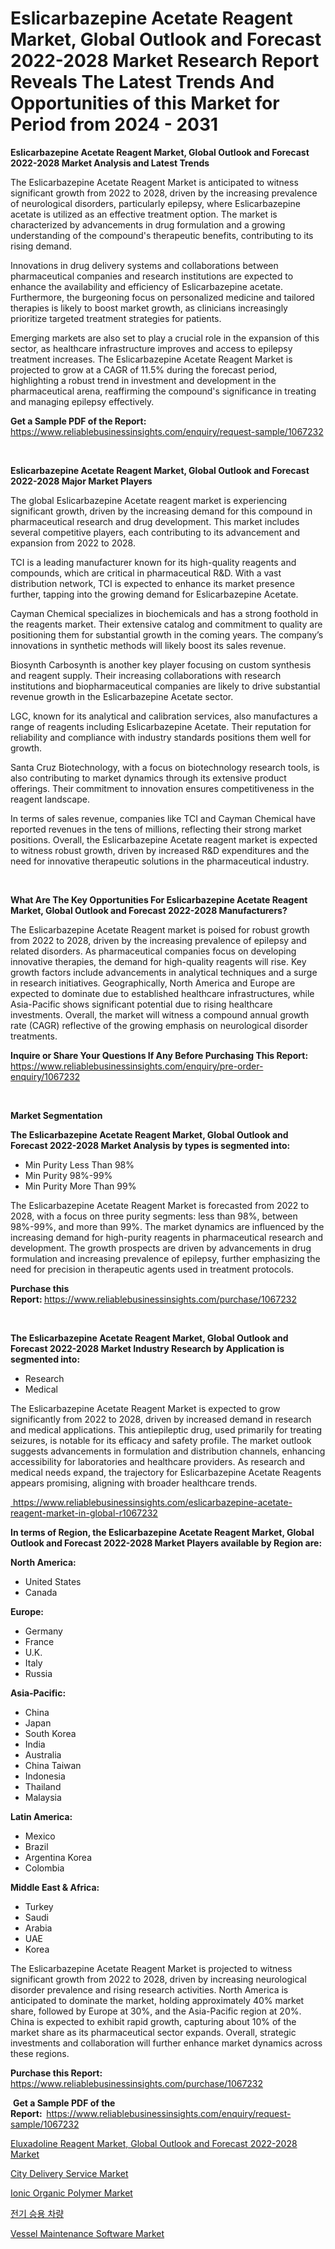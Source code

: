 <p><h1>Eslicarbazepine Acetate Reagent Market, Global Outlook and Forecast 2022-2028 Market Research Report Reveals The Latest Trends And Opportunities of this Market for Period from 2024 - 2031</h1></p><p><strong>Eslicarbazepine Acetate Reagent Market, Global Outlook and Forecast 2022-2028 Market Analysis and Latest Trends</strong></p>
<p><p>The Eslicarbazepine Acetate Reagent Market is anticipated to witness significant growth from 2022 to 2028, driven by the increasing prevalence of neurological disorders, particularly epilepsy, where Eslicarbazepine acetate is utilized as an effective treatment option. The market is characterized by advancements in drug formulation and a growing understanding of the compound's therapeutic benefits, contributing to its rising demand. </p><p>Innovations in drug delivery systems and collaborations between pharmaceutical companies and research institutions are expected to enhance the availability and efficiency of Eslicarbazepine acetate. Furthermore, the burgeoning focus on personalized medicine and tailored therapies is likely to boost market growth, as clinicians increasingly prioritize targeted treatment strategies for patients. </p><p>Emerging markets are also set to play a crucial role in the expansion of this sector, as healthcare infrastructure improves and access to epilepsy treatment increases. The Eslicarbazepine Acetate Reagent Market is projected to grow at a CAGR of 11.5% during the forecast period, highlighting a robust trend in investment and development in the pharmaceutical arena, reaffirming the compound's significance in treating and managing epilepsy effectively.</p></p>
<p><strong>Get a Sample PDF of the Report:&nbsp;</strong> <a href="https://www.reliablebusinessinsights.com/enquiry/request-sample/1067232">https://www.reliablebusinessinsights.com/enquiry/request-sample/1067232</a></p>
<p>&nbsp;</p>
<p><strong>Eslicarbazepine Acetate Reagent Market, Global Outlook and Forecast 2022-2028 Major Market Players</strong></p>
<p><p>The global Eslicarbazepine Acetate reagent market is experiencing significant growth, driven by the increasing demand for this compound in pharmaceutical research and drug development. This market includes several competitive players, each contributing to its advancement and expansion from 2022 to 2028.</p><p>TCI is a leading manufacturer known for its high-quality reagents and compounds, which are critical in pharmaceutical R&D. With a vast distribution network, TCI is expected to enhance its market presence further, tapping into the growing demand for Eslicarbazepine Acetate.</p><p>Cayman Chemical specializes in biochemicals and has a strong foothold in the reagents market. Their extensive catalog and commitment to quality are positioning them for substantial growth in the coming years. The company’s innovations in synthetic methods will likely boost its sales revenue.</p><p>Biosynth Carbosynth is another key player focusing on custom synthesis and reagent supply. Their increasing collaborations with research institutions and biopharmaceutical companies are likely to drive substantial revenue growth in the Eslicarbazepine Acetate sector.</p><p>LGC, known for its analytical and calibration services, also manufactures a range of reagents including Eslicarbazepine Acetate. Their reputation for reliability and compliance with industry standards positions them well for growth.</p><p>Santa Cruz Biotechnology, with a focus on biotechnology research tools, is also contributing to market dynamics through its extensive product offerings. Their commitment to innovation ensures competitiveness in the reagent landscape.</p><p>In terms of sales revenue, companies like TCI and Cayman Chemical have reported revenues in the tens of millions, reflecting their strong market positions. Overall, the Eslicarbazepine Acetate reagent market is expected to witness robust growth, driven by increased R&D expenditures and the need for innovative therapeutic solutions in the pharmaceutical industry.</p></p>
<p>&nbsp;</p>
<p><strong>What Are The Key Opportunities For Eslicarbazepine Acetate Reagent Market, Global Outlook and Forecast 2022-2028 Manufacturers?</strong></p>
<p><p>The Eslicarbazepine Acetate Reagent market is poised for robust growth from 2022 to 2028, driven by the increasing prevalence of epilepsy and related disorders. As pharmaceutical companies focus on developing innovative therapies, the demand for high-quality reagents will rise. Key growth factors include advancements in analytical techniques and a surge in research initiatives. Geographically, North America and Europe are expected to dominate due to established healthcare infrastructures, while Asia-Pacific shows significant potential due to rising healthcare investments. Overall, the market will witness a compound annual growth rate (CAGR) reflective of the growing emphasis on neurological disorder treatments.</p></p>
<p><strong>Inquire or Share Your Questions If Any Before Purchasing This Report:</strong> <a href="https://www.reliablebusinessinsights.com/enquiry/pre-order-enquiry/1067232">https://www.reliablebusinessinsights.com/enquiry/pre-order-enquiry/1067232</a></p>
<p>&nbsp;</p>
<p><strong>Market Segmentation</strong></p>
<p><strong>The Eslicarbazepine Acetate Reagent Market, Global Outlook and Forecast 2022-2028 Market Analysis by types is segmented into:</strong></p>
<p><ul><li>Min Purity Less Than 98%</li><li>Min Purity 98%-99%</li><li>Min Purity More Than 99%</li></ul></p>
<p><p>The Eslicarbazepine Acetate Reagent Market is forecasted from 2022 to 2028, with a focus on three purity segments: less than 98%, between 98%-99%, and more than 99%. The market dynamics are influenced by the increasing demand for high-purity reagents in pharmaceutical research and development. The growth prospects are driven by advancements in drug formulation and increasing prevalence of epilepsy, further emphasizing the need for precision in therapeutic agents used in treatment protocols.</p></p>
<p><strong>Purchase this Report:&nbsp;</strong><a href="https://www.reliablebusinessinsights.com/purchase/1067232">https://www.reliablebusinessinsights.com/purchase/1067232</a></p>
<p>&nbsp;</p>
<p><strong>The Eslicarbazepine Acetate Reagent Market, Global Outlook and Forecast 2022-2028 Market Industry Research by Application is segmented into:</strong></p>
<p><ul><li>Research</li><li>Medical</li></ul></p>
<p><p>The Eslicarbazepine Acetate Reagent Market is expected to grow significantly from 2022 to 2028, driven by increased demand in research and medical applications. This antiepileptic drug, used primarily for treating seizures, is notable for its efficacy and safety profile. The market outlook suggests advancements in formulation and distribution channels, enhancing accessibility for laboratories and healthcare providers. As research and medical needs expand, the trajectory for Eslicarbazepine Acetate Reagents appears promising, aligning with broader healthcare trends.</p></p>
<p><a href="https://www.reliablebusinessinsights.com/eslicarbazepine-acetate-reagent-market-in-global-r1067232">&nbsp;https://www.reliablebusinessinsights.com/eslicarbazepine-acetate-reagent-market-in-global-r1067232</a></p>
<p><strong>In terms of Region, the Eslicarbazepine Acetate Reagent Market, Global Outlook and Forecast 2022-2028 Market Players available by Region are:</strong></p>
<p>
    <p> <strong> North America: </strong>
        <ul>
            <li>United States</li>
            <li>Canada</li>
        </ul>
        </p> 
    <p> <strong> Europe: </strong>
        <ul>
            <li>Germany</li>
            <li>France</li>
            <li>U.K.</li>
            <li>Italy</li>
            <li>Russia</li>
        </ul>
        </p> 
    <p> <strong> Asia-Pacific: </strong>
        <ul>
            <li>China</li>
            <li>Japan</li>
            <li>South Korea</li>
            <li>India</li>
            <li>Australia</li>
            <li>China Taiwan</li>
            <li>Indonesia</li>
            <li>Thailand</li>
            <li>Malaysia</li>
        </ul>
        </p> 
    <p> <strong> Latin America: </strong>
        <ul>
            <li>Mexico</li>
            <li>Brazil</li>
            <li>Argentina Korea</li>
            <li>Colombia</li>
        </ul>
        </p> 
    <p> <strong> Middle East & Africa: </strong>
        <ul>
            <li>Turkey</li>
            <li>Saudi</li>
            <li>Arabia</li>
            <li>UAE</li>
            <li>Korea</li>
        </ul>
    </p>
    </p>
<p><p>The Eslicarbazepine Acetate Reagent Market is projected to witness significant growth from 2022 to 2028, driven by increasing neurological disorder prevalence and rising research activities. North America is anticipated to dominate the market, holding approximately 40% market share, followed by Europe at 30%, and the Asia-Pacific region at 20%. China is expected to exhibit rapid growth, capturing about 10% of the market share as its pharmaceutical sector expands. Overall, strategic investments and collaboration will further enhance market dynamics across these regions.</p></p>
<p><strong>Purchase this Report: </strong><a href="https://www.reliablebusinessinsights.com/purchase/1067232">https://www.reliablebusinessinsights.com/purchase/1067232</a></p>
<p>&nbsp;<strong>Get a Sample PDF of the Report:&nbsp;&nbsp;</strong><a href="https://www.reliablebusinessinsights.com/enquiry/request-sample/1067232">https://www.reliablebusinessinsights.com/enquiry/request-sample/1067232</a></p>
<p><strong></strong></p>
<p><p><a href="https://github.com/qrkceaah30/Market-Research-Report-List-2/blob/main/eluxadoline-reagent-market-global-outlook-and-forecast-2022-2028-market.md">Eluxadoline Reagent Market, Global Outlook and Forecast 2022-2028 Market</a></p><p><a href="https://www.linkedin.com/pulse/insights-city-delivery-service-market-share-competitive-landscape-g8wbc?trackingId=Re3LfzwKQWqjl0N77FnP1g%3D%3D">City Delivery Service Market</a></p><p><a href="https://issuu.com/reportprime-2/docs/ionic-organic-polymer-market-size-2_6311d8c0249b7b">Ionic Organic Polymer Market</a></p><p><a href="https://medium.com/@nettieboyle25/%EC%A0%84%EA%B8%B0-%EC%8A%B9%EC%9A%A9%EC%B0%A8-%EC%8B%9C%EC%9E%A5-%EC%8B%9C%EC%9E%A5-%EC%84%B8%EB%B6%84%ED%99%94-%EC%A7%80%EB%A6%AC%EC%A0%81-%EC%A7%80%EC%97%AD-%EB%B0%8F-2031%EB%85%84%EA%B9%8C%EC%A7%80%EC%9D%98-%EC%8B%9C%EC%9E%A5-%EC%A0%84%EB%A7%9D-e7e80851336f">전기 승용 차량</a></p><p><a href="https://www.linkedin.com/pulse/vessel-maintenance-software-market2024-2031-industry-b6v8c?trackingId=2ue1DTq5SdWY1v8CYZTr%2FA%3D%3D">Vessel Maintenance Software Market</a></p></p>